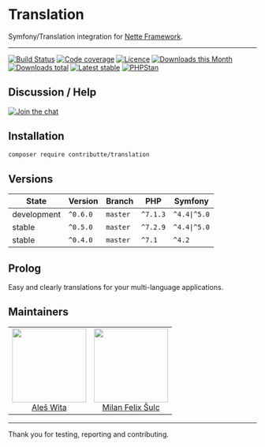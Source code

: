 # Translation
Symfony/Translation integration for [Nette Framework](https://nette.org).

-----

[![Build Status](https://travis-ci.org/contributte/translation.svg?branch=master)](https://travis-ci.org/contributte/translation)
[![Code coverage](https://coveralls.io/repos/github/contributte/translation/badge.svg?branch=master)](https://coveralls.io/github/contributte/translation?branch=master)
[![Licence](https://img.shields.io/packagist/l/contributte/translation.svg?style=flat-square)](https://packagist.org/packages/contributte/translation)
[![Downloads this Month](https://img.shields.io/packagist/dm/contributte/translation.svg?style=flat-square)](https://packagist.org/packages/contributte/translation)
[![Downloads total](https://img.shields.io/packagist/dt/contributte/translation.svg?style=flat-square)](https://packagist.org/packages/contributte/translation)
[![Latest stable](https://img.shields.io/packagist/v/contributte/translation.svg?style=flat-square)](https://packagist.org/packages/contributte/translation)
[![PHPStan](https://img.shields.io/badge/PHPStan-enabled-brightgreen.svg?style=flat-square)](https://github.com/phpstan/phpstan)

## Discussion / Help
[![Join the chat](https://img.shields.io/gitter/room/contributte/contributte.svg?style=flat-square)](http://bit.ly/ctteg)

## Installation
```sh
composer require contributte/translation
```

## Versions
| State       | Version   | Branch   | PHP      | Symfony      |
|-------------|-----------|----------|----------|--------------|
| development | `^0.6.0`  | `master` | `^7.1.3` | `^4.4\|^5.0` |
| stable      | `^0.5.0`  | `master` | `^7.2.9` | `^4.4\|^5.0` |
| stable      | `^0.4.0`  | `master` | `^7.1`   | `^4.2`       |

## Prolog
Easy and clearly translations for your multi-language applications.

## Maintainers
<table>
	<tbody>
		<tr>
			<td align="center">
				<a href="https://github.com/aleswita">
					<img width="150" height="150" src="https://avatars1.githubusercontent.com/u/6991688?s=460&amp;v=4">
				</a>
				<br>
				<a href="https://github.com/mabar">Aleš Wita</a>
			</td>
			<td align="center">
				<a href="https://github.com/f3l1x">
					<img width="150" height="150" src="https://avatars2.githubusercontent.com/u/538058?v=3&s=150">
				</a>
				<br>
				<a href="https://github.com/f3l1x">Milan Felix Šulc</a>
			</td>
		</tr>
	</tbody>
</table>

-----

Thank you for testing, reporting and contributing.

